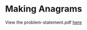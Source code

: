 # Making Anagrams
View the problem-statement.pdf [here](https://github.com/tanaytoshniwal/Competitive-Programming/blob/master/Interview-Preparation/HackerRank-Interview%20Preparation%20Kit/String%20Manipulation/Making%20Anagrams/problem-statement.pdf)